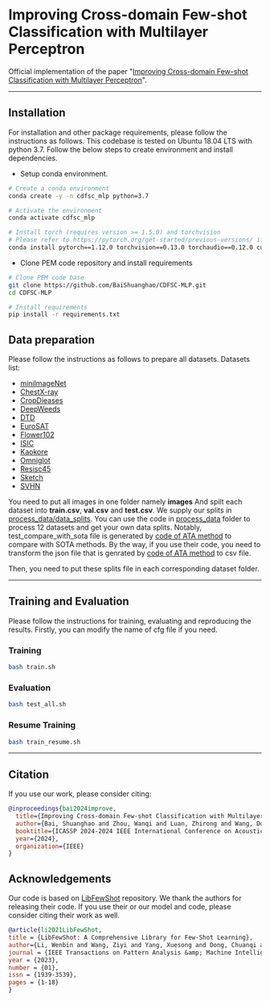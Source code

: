 # Improving Cross-domain Few-shot Classification with Multilayer Perceptron

Official implementation of the paper "[Improving Cross-domain Few-shot Classification with Multilayer Perceptron](arXiv网站)".
<hr />

## Installation 
For installation and other package requirements, please follow the instructions as follows. 
This codebase is tested on Ubuntu 18.04 LTS with python 3.7. Follow the below steps to create environment and install dependencies.

* Setup conda environment.
```bash
# Create a conda environment
conda create -y -n cdfsc_mlp python=3.7

# Activate the environment
conda activate cdfsc_mlp

# Install torch (requires version >= 1.5.0) and torchvision
# Please refer to https://pytorch.org/get-started/previous-versions/ if your cuda version is different
conda install pytorch==1.12.0 torchvision==0.13.0 torchaudio==0.12.0 cudatoolkit=11.3 -c pytorch
```

* Clone PEM code repository and install requirements
```bash
# Clone PEM code base
git clone https://github.com/BaiShuanghao/CDFSC-MLP.git
cd CDFSC-MLP

# Install requirements
pip install -r requirements.txt
```

## Data preparation
Please follow the instructions as follows to prepare all datasets.
Datasets list:
- [miniImageNet](https://drive.google.com/drive/u/0/folders/1SEoARH5rADckI-_gZSQRkLclrunL-yb0)
- [ChestX-ray](https://nihcc.app.box.com/v/ChestXray-NIHCC)
- [CropDieases](https://data.mendeley.com/datasets/tywbtsjrjv/1)
- [DeepWeeds](https://github.com/AlexOlsen/DeepWeeds)
- [DTD](https://www.robots.ox.ac.uk/~vgg/data/dtd/)
- [EuroSAT](https://github.com/phelber/eurosat)
- [Flower102](https://www.robots.ox.ac.uk/~vgg/data/flowers/102/)
- [ISIC](https://challenge.isic-archive.com/landing/2018/)
- [Kaokore](https://github.com/rois-codh/kaokore)
- [Omniglot](https://github.com/brendenlake/omniglot)
- [Resisc45](https://github.com/canturan10/satellighte)
- [Sketch](https://github.com/HaohanWang/ImageNet-Sketch)
- [SVHN](http://ufldl.stanford.edu/housenumbers/)

You need to put all images in one folder namely **images**
And spilt each dataset into **train.csv**, **val.csv** and **test.csv**. We supply our splits in [process_data/data_splits](process_data/data_splits).
You can use the code in [process_data](process_data/) folder to process 12 datasets and get your own data splits.
Notably, test_compare_with_sota file is generated by [code of ATA method](https://github.com/Haoqing-Wang/CDFSL-ATA/tree/master/filelists) to compare with SOTA methods. By the way, if you use their code, you need to transform the json file that is genrated by [code of ATA method](https://github.com/Haoqing-Wang/CDFSL-ATA/tree/master/filelists) to csv file. 

Then, you need to put these splits file in each corresponding dataset folder.

<hr />


## Training and Evaluation
Please follow the instructions for training, evaluating and reproducing the results.
Firstly, you can modify the name of cfg file if you need.
### Training 
```bash
bash train.sh
```

### Evaluation
```bash
bash test_all.sh
```

### Resume Training
```bash
bash train_resume.sh
```

<hr />

## Citation
If you use our work, please consider citing:
```bibtex
@inproceedings{bai2024improve,
  title={Improving Cross-domain Few-shot Classification with Multilayer Perceptron},
  author={Bai, Shuanghao and Zhou, Wanqi and Luan, Zhirong and Wang, Donglin and Chen Badong},
  booktitle={ICASSP 2024-2024 IEEE International Conference on Acoustics, Speech and Signal Processing (ICASSP)},
  year={2024},
  organization={IEEE}
}
```


## Acknowledgements

Our code is based on [LibFewShot](https://github.com/RL-VIG/LibFewShot) repository. We thank the authors for releasing their code. If you use their or our model and code, please consider citing their work as well.

```bibtex
@article{li2021LibFewShot,
title = {LibFewShot: A Comprehensive Library for Few-Shot Learning},
author={Li, Wenbin and Wang, Ziyi and Yang, Xuesong and Dong, Chuanqi and Tian, Pinzhuo and Qin, Tiexin and Huo Jing and Shi, Yinghuan and Wang, Lei and Gao, Yang and Luo, Jiebo},
journal = {IEEE Transactions on Pattern Analysis &amp; Machine Intelligence},
year = {2023},
number = {01},
issn = {1939-3539},
pages = {1-18}
}
```





